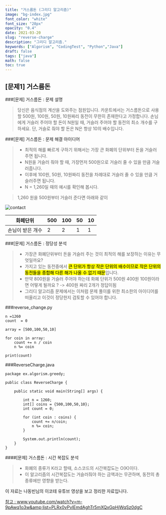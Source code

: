 ```yaml
---
title: "거스름돈 (그리디 알고리즘)"
image: "bg-index.jpg"
font_color: "white"
font_size: "28px"
opacity: "0.4"
date: 2021-03-20
slug: "reverse-charge"
description: "그리디 알고리즘."
keywords: ["Algorism", "CodingTest", "Python","Java"]
draft: false
tags: ["java"]
math: false
toc: true
---
```


## [문제1] 거스름돈

###[문제] 거스름돈 : 문제 설명

>	당신은 음식점의 계산을 도와주는 점원입니다. 카운트에서는 거스름돈으로 사용할 500원, 100원, 50원, 10원짜리 동전이 무한히 존재한다고 가정합니다.
손님에게 거슬러 주어야 할 돈이 N원일 때, 거슬러 주어야 할 동전의 최소 개수를 구하세요. 단, 거슬로 줘야 할 돈은 N은 항상 10의 배수입니다.


###[문제] 거스름돈 : 문제 해결 아이디어

>	- 최적의 해를 빠르게 구하기 위해서는 가장 큰 화폐의 단위부터 돈을 거슬러 주면 됩니다.
>	- N원을 거슬러 줘야 할 때, 가장먼저 500원으로 거슬러 줄 수 있을 만큼 거슬러줍니다.
>	- 이후에 100원, 50원, 10원짜리 동전을 차례대로 거슬러 줄 수 있을 만큼 거슬러주면 됩니다.
>	- N = 1,260일 때의 예시를 확인해 봅시다.

> 1,260 원을 500원부터 거슬러 준다면 아래와 같이 

![contact](/images/greedy_question_01_01.PNG)


   화페단위     | 500   | 100   | 50    | 10    |
--------------|-------|-------|-------|-------|
 손님이 받은 개수 | 2     | 2     | 1     | 1     |
 

###[문제] 거스름돈 : 정당성 분석
>	- 가장큰 화폐단위부터 돈을 거슬러 주는 것이 최적의 해를 보장하는 이유는 무엇일까요?
>	- 가지고 있는 동전중에서 <mark>큰 단위가 항상 작은 단위의 배수이므로 작은 단위의 동전들을 종합해 다른 해가 나올 수 없기 때문</mark>입니다.
>	- 만약 800원을 거슬러 주어야 하는데 화폐 단위가 500원 400원 100원이라면 어떻게 될까요 ? -> 400원 짜리 2개가 정답이됨
>	- 그리디 알고리즘 문제에서는 이처럼 문제 풀이를 위한 최소한의 아이디어를 떠올리고 이것이 정당한지 검토할 수 있어야 합니다.


###reverse_change.py
```
n =1260
count  = 0 

array = [500,100,50,10]

for coin in array:
    count += n / coin
    n %= coin 

print(count)
```

###ReverseCharge.java
```
package ex.algorism.greedy;

public class ReverseCharge {
	
	public static void main(String[] args) {
		
		int n = 1260;
		int[] coins = {500,100,50,10};
		int count = 0;
		
		for (int coin : coins) {
			count += n/coin;
			n %= coin;
		}
		
		System.out.println(count);
	}
}
```

####[문제] 거스름돈 : 시간 복잡도 분석
>	- 화폐의 종류가 K라고 할때, 소스코드의 시간복잡도는 O(K)이다.
>	- 이 알고리즘의 시간복잡도는 거슬러줘야 하는 금액과는 무관하며, 동전의 총 종류에만 영향을 받는다.



이 자료는 나동빈님의 이코테 유튜브 영상을 보고 정리한 자료입니다.
<br>

<a href="https://www.youtube.com/watch?v=m-9pAwq1o3w&amp;list=PLRx0vPvlEmdAghTr5mXQxGpHjWqSz0dgC">참고 : www.youtube.com/watch?v=m-9pAwq1o3w&amp;list=PLRx0vPvlEmdAghTr5mXQxGpHjWqSz0dgC</a>




